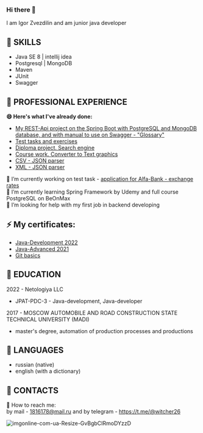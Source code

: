 ### Hi there 👋
I am Igor Zvezdilin and am junior java developer

## 👯 SKILLS
 + Java SE 8 | intellij idea
 + Postgresql | MongoDB
 + Maven
 + JUnit
 + Swagger
 
## 👯 PROFESSIONAL EXPERIENCE
**😄 Here's what I've already done:**
- [My REST-Api project on the Spring Boot with PostgreSQL and MongoDB database, and with manual to use on Swagger - "Glossary"](https://github.com/Witcher26/Glossary)
- [Test tasks and exercises](https://github.com/Witcher26/TaskOfInterview)
- [Diploma project. Search engine](https://github.com/Witcher26/pcs-jd-diplom_Search_System)
- [Course work. Converter to Text graphics](https://github.com/Witcher26/Kursovoy_converter_text_graphics)
- [CSV - JSON parser](https://github.com/Witcher26/JavaCore_Task_5_1_CSV_to_JSON_parser)
- [XML - JSON parser](https://github.com/Witcher26/JavaCore_Task_5_2_XML_to_JSON_parser)

🔭 I’m currently working on test task - [application for Alfa-Bank - exchange rates](https://github.com/Witcher26/exchange_rates)  
🌱 I’m currently learning Spring Framework by Udemy and full course PostgreSQL on BeOnMax  
🤔 I’m looking for help with my first job in backend developing  

## ⚡ My certificates:
+ [Java-Development 2022](https://user-images.githubusercontent.com/66370784/179455703-e8190e68-f700-43a7-8b97-578f4ca06523.jpg)
+ [Java-Advanced 2021](https://github.com/Witcher26/Witcher26/files/9226592/Java.Advanced.pdf)
+ [Git basics](https://github.com/Witcher26/Witcher26/files/9226645/Git.basics.pdf)


## 👯 EDUCATION
2022 - Netologiya LLC
  + JPAT-PDC-3 - Java-development, Java-developer  
  
2017 - MOSCOW AUTOMOBILE AND ROAD CONSTRUCTION STATE TECHNICAL UNIVERSITY (MADI)
  + master's degree, automation of production processes and productions
## 👯 LANGUAGES
+ russian (native)  
+ english (with a dictionary)  

## 👯 CONTACTS  
 💬 How to reach me:  
 by mail - 1816178@mail.ru and by telegram - https://t.me/@witcher26  

![imgonline-com-ua-Resize-GvBgbCIRmoDYzzD](https://user-images.githubusercontent.com/66370784/179456866-9d5405df-cc3d-4847-808c-a06a0f6c868c.jpg)
